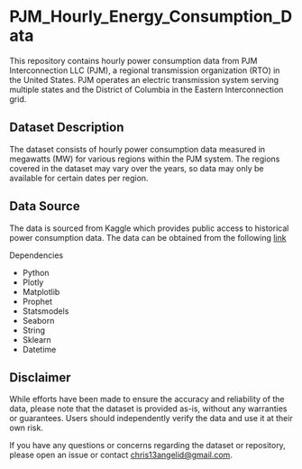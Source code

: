 # PJM_Hourly_Energy_Consumption_Data
This repository contains hourly power consumption data from PJM Interconnection LLC (PJM), a regional transmission organization (RTO) in the United States. PJM operates an electric transmission system serving multiple states and the District of Columbia in the Eastern Interconnection grid.
## Dataset Description
The dataset consists of hourly power consumption data measured in megawatts (MW) for various regions within the PJM system. The regions covered in the dataset may vary over the years, so data may only be available for certain dates per region.

## Data Source
The data is sourced from Kaggle which provides public access to historical power consumption data. The data can be obtained from the following [link](https://www.kaggle.com/datasets/robikscube/hourly-energy-consumption)

Dependencies
- Python
- Plotly
- Matplotlib
- Prophet
- Statsmodels
- Seaborn
- String
- Sklearn
- Datetime

## Disclaimer
While efforts have been made to ensure the accuracy and reliability of the data, please note that the dataset is provided as-is, without any warranties or guarantees. Users should independently verify the data and use it at their own risk.

If you have any questions or concerns regarding the dataset or repository, please open an issue or contact chris13angelid@gmail.com.
